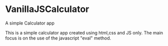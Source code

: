 # VanillaJSCalculator
A simple Calculator app 


This is a simple calculator app created using html,css and JS only. The main focus is on the use of the javascript "eval" method.
